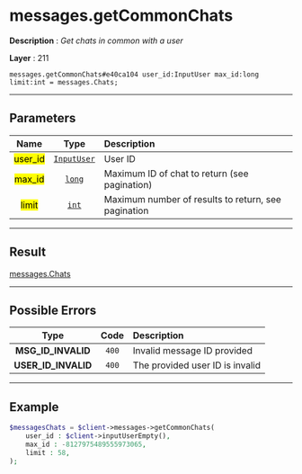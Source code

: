 # messages.getCommonChats

**Description** : *Get chats in common with a user*

**Layer** : 211

```tl
messages.getCommonChats#e40ca104 user_id:InputUser max_id:long limit:int = messages.Chats;
```

---

## Parameters

| Name | Type | Description |
| :---: | :---: | :--- |
| <mark>user_id</mark> | [`InputUser`](type/InputUser) | User ID |
| <mark>max_id</mark> | [`long`](type/long) | Maximum ID of chat to return (see pagination) |
| <mark>limit</mark> | [`int`](type/int) | Maximum number of results to return, see pagination |

---

## Result

[messages.Chats](type/messages.Chats)

---

## Possible Errors

| Type | Code | Description |
| :---: | :---: | :--- |
| **MSG_ID_INVALID** | `400` | Invalid message ID provided |
| **USER_ID_INVALID** | `400` | The provided user ID is invalid |

---

## Example

```php
$messagesChats = $client->messages->getCommonChats(
	user_id : $client->inputUserEmpty(),
	max_id : -8127975489555973065,
	limit : 58,
);
```